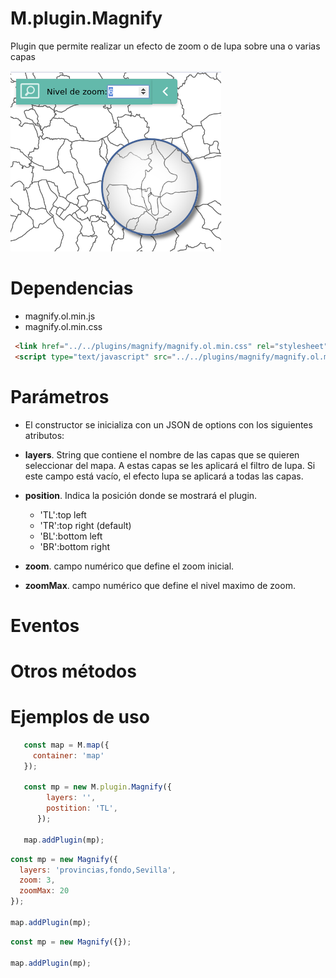 # M.plugin.Magnify

Plugin que permite realizar un efecto de zoom o de lupa sobre una o varias capas

![Imagen1](./img/imagenPlugin.png)

# Dependencias

- magnify.ol.min.js
- magnify.ol.min.css


```html
 <link href="../../plugins/magnify/magnify.ol.min.css" rel="stylesheet" />
 <script type="text/javascript" src="../../plugins/magnify/magnify.ol.min.js"></script>
```

# Parámetros

- El constructor se inicializa con un JSON de options con los siguientes atributos:

- **layers**. String que contiene el nombre de las capas que se quieren seleccionar del mapa. A estas capas se les aplicará el filtro de lupa. Si este campo está vacío, el efecto lupa se aplicará a todas las capas.

- **position**. Indica la posición donde se mostrará el plugin.
  - 'TL':top left
  - 'TR':top right (default)
  - 'BL':bottom left
  - 'BR':bottom right

- **zoom**. campo numérico que define el zoom inicial.

- **zoomMax**. campo numérico que define el nivel maximo de zoom.

# Eventos

# Otros métodos

# Ejemplos de uso

```javascript
   const map = M.map({
     container: 'map'
   });

   const mp = new M.plugin.Magnify({
        layers: '',
        postition: 'TL',
      });

   map.addPlugin(mp);
```

```javascript
const mp = new Magnify({
  layers: 'provincias,fondo,Sevilla',
  zoom: 3,
  zoomMax: 20
});

map.addPlugin(mp);
```

```javascript
const mp = new Magnify({});

map.addPlugin(mp);
```
